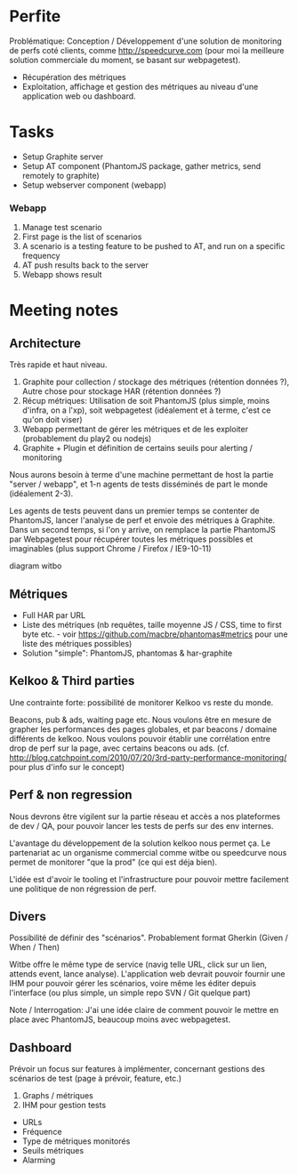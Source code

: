 # Perfite

Problématique: Conception / Développement d'une solution de monitoring
de perfs coté clients, comme http://speedcurve.com (pour moi la
meilleure solution commerciale du moment, se basant sur webpagetest).

- Récupération des métriques
- Exploitation, affichage et gestion des métriques au niveau d'une
  application web ou dashboard.

# Tasks

- Setup Graphite server
- Setup AT component (PhantomJS package, gather metrics, send remotely
  to graphite)
- Setup webserver component (webapp)

### Webapp

1. Manage test scenario
2. First page is the list of scenarios
3. A scenario is a testing feature to be pushed to AT, and run on a
   specific frequency
4. AT push results back to the server
5. Webapp shows result

# Meeting notes

## Architecture

Très rapide et haut niveau.

1. Graphite pour collection / stockage des métriques (rétention données
   ?), Autre chose pour stockage HAR (rétention données ?)
2. Récup métriques: Utilisation de soit PhantomJS (plus simple, moins
   d'infra, on a l'xp), soit webpagetest (idéalement et à terme, c'est
   ce qu'on doit viser)
3. Webapp permettant de gérer les métriques et de les exploiter
   (probablement du play2 ou nodejs)
4. Graphite + Plugin et définition de certains seuils pour alerting /
   monitoring

Nous aurons besoin à terme d'une machine permettant de host la partie
"server / webapp", et 1-n agents de tests disséminés de part le monde
(idéalement 2-3).

Les agents de tests peuvent dans un premier temps se contenter de
PhantomJS, lancer l'analyse de perf et envoie des métriques à Graphite.
Dans un second temps, si l'on y arrive, on remplace la partie PhantomJS
par Webpagetest pour récupérer toutes les métriques possibles et
imaginables (plus support Chrome / Firefox / IE9-10-11)

diagram witbo


## Métriques

- Full HAR par URL
- Liste des métriques (nb requêtes, taille moyenne JS / CSS, time to
  first byte etc. - voir https://github.com/macbre/phantomas#metrics
  pour une liste des métriques possibles)
- Solution "simple": PhantomJS, phantomas & har-graphite

## Kelkoo & Third parties

Une contrainte forte: possibilité de monitorer Kelkoo vs reste du monde.

Beacons, pub & ads, waiting page etc. Nous voulons être en mesure de
grapher les performances des pages globales, et par beacons / domaine
différents de kelkoo. Nous voulons pouvoir établir une corrélation entre
drop de perf sur la page, avec certains beacons ou ads. (cf.
http://blog.catchpoint.com/2010/07/20/3rd-party-performance-monitoring/
pour plus d'info sur le concept)

## Perf & non regression

Nous devrons être vigilent sur la partie réseau et accès a nos
plateformes de dev / QA, pour pouvoir lancer les tests de perfs sur des
env internes.

L'avantage du développement de la solution kelkoo nous permet ça. Le
partenariat ac un organisme commercial comme witbe ou speedcurve nous
permet de monitorer "que la prod" (ce qui est déja bien).

L'idée est d'avoir le tooling et l'infrastructure pour pouvoir mettre
facilement une politique de non régression de perf.


## Divers

Possibilité de définir des "scénarios". Probablement format Gherkin
(Given / When / Then)

Witbe offre le même type de service (navig telle URL, click sur un lien,
attends event, lance analyse). L'application web devrait pouvoir fournir
une IHM pour pouvoir gérer les scénarios, voire même les éditer depuis
l'interface (ou plus simple, un simple repo SVN / Git quelque part)


Note / Interrogation: J'ai une idée claire de comment pouvoir le mettre
en place avec PhantomJS, beaucoup moins avec webpagetest.

## Dashboard

Prévoir un focus sur features à implémenter, concernant gestions des
scénarios de test (page à prévoir, feature, etc.)

1. Graphs / métriques
2. IHM pour gestion tests
  - URLs
  - Fréquence
  - Type de métriques monitorés
  - Seuils métriques
  - Alarming
